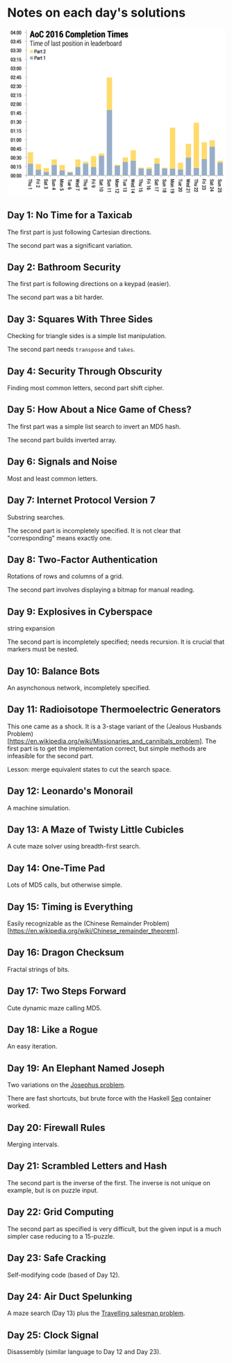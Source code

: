 # Notes on each day's solutions
  
![Completion times 2016](https://raw.githubusercontent.com/jwoLondon/adventOfCode/master/images/completionTimes2016.png)

## Day 1: No Time for a Taxicab

The first part is just following Cartesian directions.

The second part was a significant variation.

## Day 2: Bathroom Security

The first part is following directions on a keypad (easier).

The second part was a bit harder.

## Day 3: Squares With Three Sides

Checking for triangle sides is a simple list manipulation.

The second part needs `transpose` and `takes`.

## Day 4: Security Through Obscurity

Finding most common letters, second part shift cipher.

## Day 5: How About a Nice Game of Chess?

The first part was a simple list search to invert an MD5 hash.

The second part builds inverted array.

## Day 6: Signals and Noise

Most and least common letters.

## Day 7: Internet Protocol Version 7

Substring searches.

The second part is incompletely specified.
It is not clear that "corresponding" means exactly one.

## Day 8: Two-Factor Authentication

Rotations of rows and columns of a grid.

The second part involves displaying a bitmap for manual reading.

## Day 9: Explosives in Cyberspace

string expansion

The second part is incompletely specified; needs recursion.
It is crucial that markers must be nested.

## Day 10: Balance Bots

An asynchonous network, incompletely specified.

## Day 11: Radioisotope Thermoelectric Generators

This one came as a shock.
It is a 3-stage variant of the
(Jealous Husbands Problem)[https://en.wikipedia.org/wiki/Missionaries_and_cannibals_problem].
The first part is to get the implementation correct,
but simple methods are infeasible for the second part.

Lesson: merge equivalent states to cut the search space.

## Day 12: Leonardo's Monorail

A machine simulation.

## Day 13: A Maze of Twisty Little Cubicles

A cute maze solver using breadth-first search.

## Day 14: One-Time Pad

Lots of MD5 calls, but otherwise simple.

## Day 15: Timing is Everything

Easily recognizable as the
(Chinese Remainder Problem)[https://en.wikipedia.org/wiki/Chinese_remainder_theorem].

## Day 16: Dragon Checksum

Fractal strings of bits.

## Day 17: Two Steps Forward

Cute dynamic maze calling MD5.

## Day 18: Like a Rogue

An easy iteration.

## Day 19: An Elephant Named Joseph

Two variations on the
[Josephus problem](https://en.wikipedia.org/wiki/Josephus_problem).

There are fast shortcuts, but brute force with the Haskell
[Seq](http://hackage.haskell.org/package/containers/docs/Data-Sequence.html)
container worked.

## Day 20: Firewall Rules

Merging intervals.

## Day 21: Scrambled Letters and Hash

The second part is the inverse of the first.
The inverse is not unique on example, but is on puzzle input.

## Day 22: Grid Computing

The second part as specified is very difficult, but the given input is a
much simpler case reducing to a 15-puzzle.

## Day 23: Safe Cracking

Self-modifying code (based of Day 12).

## Day 24: Air Duct Spelunking

A maze search (Day 13) plus the
[Travelling salesman problem](https://en.wikipedia.org/wiki/Travelling_salesman_problem).

## Day 25: Clock Signal

Disassembly (similar language to Day 12 and Day 23).

